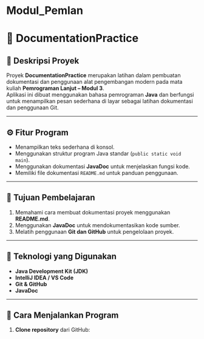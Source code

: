 # Modul_Pemlan
# 📘 DocumentationPractice

## 🧩 Deskripsi Proyek
Proyek **DocumentationPractice** merupakan latihan dalam pembuatan dokumentasi dan penggunaan alat pengembangan modern pada mata kuliah **Pemrograman Lanjut – Modul 3**.  
Aplikasi ini dibuat menggunakan bahasa pemrograman **Java** dan berfungsi untuk menampilkan pesan sederhana di layar sebagai latihan dokumentasi dan penggunaan Git.

---

## ⚙️ Fitur Program
- Menampilkan teks sederhana di konsol.
- Menggunakan struktur program Java standar (`public static void main`).
- Menggunakan dokumentasi **JavaDoc** untuk menjelaskan fungsi kode.
- Memiliki file dokumentasi `README.md` untuk panduan penggunaan.

---

## 🧠 Tujuan Pembelajaran
1. Memahami cara membuat dokumentasi proyek menggunakan **README.md**.
2. Menggunakan **JavaDoc** untuk mendokumentasikan kode sumber.
3. Melatih penggunaan **Git dan GitHub** untuk pengelolaan proyek.

---

## 🧰 Teknologi yang Digunakan
- **Java Development Kit (JDK)**
- **IntelliJ IDEA / VS Code**
- **Git & GitHub**
- **JavaDoc**

---

## 🚀 Cara Menjalankan Program
1. **Clone repository** dari GitHub:
   ```bash
   